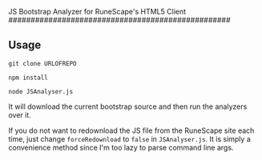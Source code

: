 JS Bootstrap Analyzer for RuneScape's HTML5 Client
##################################################

## Usage

`git clone URLOFREPO`

`npm install`

`node JSAnalyser.js`

It will download the current bootstrap source and then run the analyzers over it.

If you do not want to redownload the JS file from the RuneScape site each time, just change `forceRedownload` to `false` in `JSAnalyser.js`. It is simply a convenience method since I'm too lazy to parse command line args.
